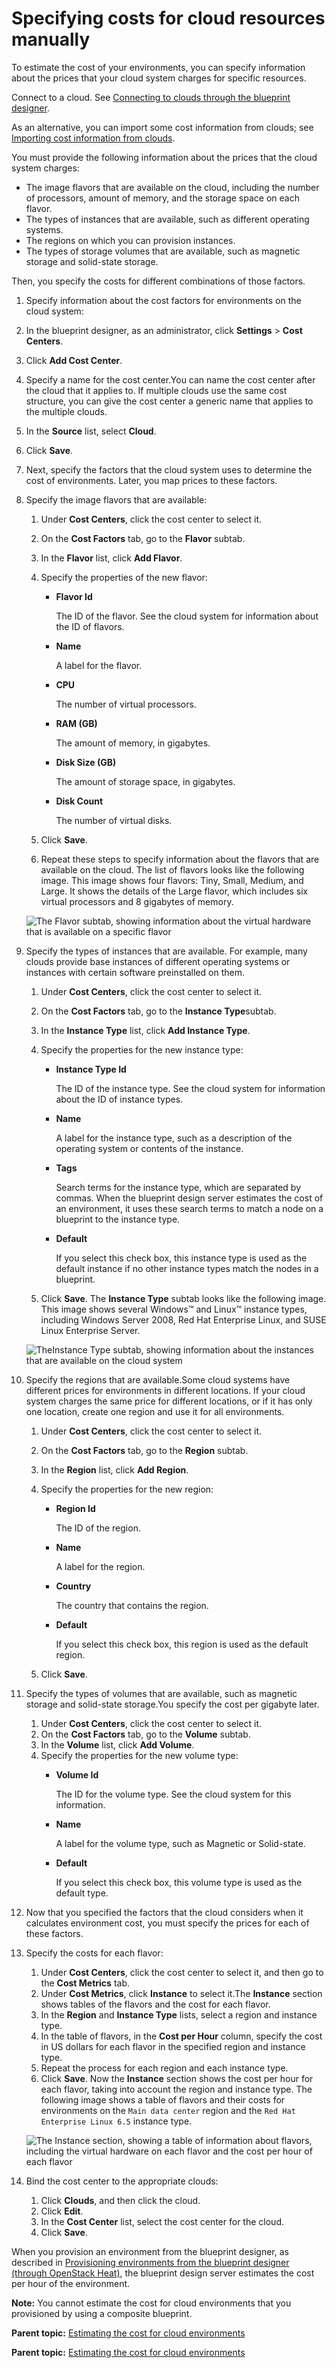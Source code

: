 # Specifying costs for cloud resources manually

To estimate the cost of your environments, you can specify information about the prices that your cloud system charges for specific resources.

Connect to a cloud. See [Connecting to clouds through the blueprint designer](security_cloud_connection.md).

As an alternative, you can import some cost information from clouds; see [Importing cost information from clouds](cost_center_import.md).

You must provide the following information about the prices that the cloud system charges:

-   The image flavors that are available on the cloud, including the number of processors, amount of memory, and the storage space on each flavor.
-   The types of instances that are available, such as different operating systems.
-   The regions on which you can provision instances.
-   The types of storage volumes that are available, such as magnetic storage and solid-state storage.

Then, you specify the costs for different combinations of those factors.

1.  Specify information about the cost factors for environments on the cloud system:
2.   In the blueprint designer, as an administrator, click **Settings** \> **Cost Centers**. 
3.  Click **Add Cost Center**. 
4.  Specify a name for the cost center.You can name the cost center after the cloud that it applies to. If multiple clouds use the same cost structure, you can give the cost center a generic name that applies to the multiple clouds.
5.  In the **Source** list, select **Cloud**.
6.  Click **Save**.
7.  Next, specify the factors that the cloud system uses to determine the cost of environments. Later, you map prices to these factors.
8.  Specify the image flavors that are available: 

    1.  Under **Cost Centers**, click the cost center to select it.
    2.  On the **Cost Factors** tab, go to the **Flavor** subtab.
    3.  In the **Flavor** list, click **Add Flavor**.
    4.  Specify the properties of the new flavor:
        -   ****Flavor Id****

            The ID of the flavor. See the cloud system for information about the ID of flavors.

        -   ****Name****

            A label for the flavor.

        -   ****CPU****

            The number of virtual processors.

        -   ****RAM \(GB\)****

            The amount of memory, in gigabytes.

        -   ****Disk Size \(GB\)****

            The amount of storage space, in gigabytes.

        -   ****Disk Count****

            The number of virtual disks.

    5.  Click **Save**.
    6.  Repeat these steps to specify information about the flavors that are available on the cloud.
    The list of flavors looks like the following image. This image shows four flavors: Tiny, Small, Medium, and Large. It shows the details of the Large flavor, which includes six virtual processors and 8 gigabytes of memory.

    ![The Flavor subtab, showing information about the virtual hardware that is available on a specific flavor](../images/cost_center_cloud_a.gif)

9.  Specify the types of instances that are available. For example, many clouds provide base instances of different operating systems or instances with certain software preinstalled on them.

    1.  Under **Cost Centers**, click the cost center to select it.
    2.  On the **Cost Factors** tab, go to the **Instance Type**subtab.
    3.  In the **Instance Type** list, click **Add Instance Type**.
    4.  Specify the properties for the new instance type: 
        -   ****Instance Type Id****

            The ID of the instance type. See the cloud system for information about the ID of instance types.

        -   ****Name****

            A label for the instance type, such as a description of the operating system or contents of the instance.

        -   ****Tags****

            Search terms for the instance type, which are separated by commas. When the blueprint design server estimates the cost of an environment, it uses these search terms to match a node on a blueprint to the instance type.

        -   ****Default****

            If you select this check box, this instance type is used as the default instance if no other instance types match the nodes in a blueprint.

    5.  Click **Save**.
    The **Instance Type** subtab looks like the following image. This image shows several Windows™ and Linux™ instance types, including Windows Server 2008, Red Hat Enterprise Linux, and SUSE Linux Enterprise Server.

    ![TheInstance Type subtab, showing information about the instances that are available on the cloud system](../images/cost_center_cloud_b.gif)

10. Specify the regions that are available.Some cloud systems have different prices for environments in different locations. If your cloud system charges the same price for different locations, or if it has only one location, create one region and use it for all environments.
    1.  Under **Cost Centers**, click the cost center to select it.
    2.  On the **Cost Factors** tab, go to the **Region** subtab.
    3.  In the **Region** list, click **Add Region**.
    4.  Specify the properties for the new region:
        -   ****Region Id****

            The ID of the region.

        -   ****Name****

            A label for the region.

        -   ****Country****

            The country that contains the region.

        -   ****Default****

            If you select this check box, this region is used as the default region.

    5.  Click **Save**.
11. Specify the types of volumes that are available, such as magnetic storage and solid-state storage.You specify the cost per gigabyte later.
    1.  Under **Cost Centers**, click the cost center to select it.
    2.  On the **Cost Factors** tab, go to the **Volume** subtab.
    3.  In the **Volume** list, click **Add Volume**.
    4.  Specify the properties for the new volume type: 
        -   ****Volume Id****

            The ID for the volume type. See the cloud system for this information.

        -   ****Name****

            A label for the volume type, such as Magnetic or Solid-state.

        -   ****Default****

            If you select this check box, this volume type is used as the default type.

12. Now that you specified the factors that the cloud considers when it calculates environment cost, you must specify the prices for each of these factors.
13. Specify the costs for each flavor: 

    1.  Under **Cost Centers**, click the cost center to select it, and then go to the **Cost Metrics** tab. 
    2.  Under **Cost Metrics**, click **Instance** to select it.The **Instance** section shows tables of the flavors and the cost for each flavor.
    3.  In the **Region** and **Instance Type** lists, select a region and instance type. 
    4.  In the table of flavors, in the **Cost per Hour** column, specify the cost in US dollars for each flavor in the specified region and instance type.
    5.  Repeat the process for each region and each instance type.
    6.  Click **Save**.
    Now the **Instance** section shows the cost per hour for each flavor, taking into account the region and instance type. The following image shows a table of flavors and their costs for environments on the `Main data center` region and the `Red Hat Enterprise Linux 6.5` instance type.

    ![The Instance section, showing a table of information about flavors, including the virtual hardware on each flavor and the cost per hour of each flavor](../images/cost_center_cloud_c.gif)

14. Bind the cost center to the appropriate clouds: 
    1.  Click **Clouds**, and then click the cloud.
    2.  Click **Edit**.
    3.  In the **Cost Center** list, select the cost center for the cloud.
    4.  Click **Save**.

When you provision an environment from the blueprint designer, as described in [Provisioning environments from the blueprint designer \(through OpenStack Heat\)](env_provision_edt.md), the blueprint design server estimates the cost per hour of the environment.

**Note:** You cannot estimate the cost for cloud environments that you provisioned by using a composite blueprint.

**Parent topic:** [Estimating the cost for cloud environments](../../com.edt.doc/topics/cost_ov.md)

**Parent topic:** [Estimating the cost for cloud environments](../../com.udeploy.doc/topics/cost_ov.md)

